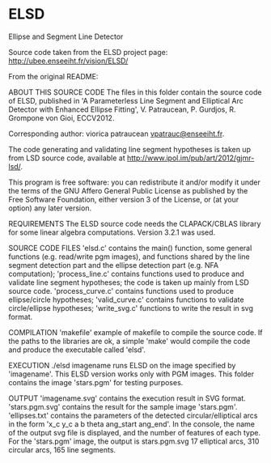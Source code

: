 # ELSD
Ellipse and Segment Line Detector

Source code taken from the ELSD project page: http://ubee.enseeiht.fr/vision/ELSD/

From the original README: 

ABOUT THIS SOURCE CODE
The files in this folder contain the source code of ELSD, published in 
'A Parameterless Line Segment and Elliptical Arc Detector with Enhanced Ellipse
Fitting', V. Patraucean, P. Gurdjos, R. Grompone von Gioi, ECCV2012.

Corresponding author: viorica patraucean vpatrauc@enseeiht.fr.  
 
The code generating and validating line segment hypotheses is taken up from 
LSD source code, available at http://www.ipol.im/pub/art/2012/gjmr-lsd/.

This program is free software: you can redistribute it and/or modify it under
the terms of the GNU Affero General Public License as published by the Free 
Software Foundation, either version 3 of the License, or (at your option) any
later version. 


REQUIREMENTS
The ELSD source code needs the CLAPACK/CBLAS library for some linear algebra 
computations. Version 3.2.1 was used.


SOURCE CODE FILES
'elsd.c'          contains the main() function, some general functions (e.g. 
                  read/write pgm images), and functions shared by the line 
                  segment detection part and the ellipse detection part (e.g. 
                  NFA computation);
'process_line.c'  contains functions used to produce and validate line segment 
                  hypotheses; the code is taken up mainly from LSD source code.
'process_curve.c' contains functions used to produce ellipse/circle hypotheses;
'valid_curve.c'   contains functions to validate circle/ellipse hypotheses;
'write_svg.c'     functions to write the result in svg format.


COMPILATION
'makefile'    example of makefile to compile the source code. If the paths 
                  to the libraries are ok, a simple 'make' would compile the 
                  code and produce the executable called 'elsd'.


EXECUTION
./elsd imagename  runs ELSD on the image specified by 'imagename'. This ELSD 
                  version works only with PGM images. This folder contains the
                  image 'stars.pgm' for testing purposes.   


OUTPUT
'imagename.svg'   contains the execution result in SVG format. 'stars.pgm.svg' 
                  contains the result for the sample image 'stars.pgm'.       
'ellipses.txt'    contains the parameters of the detected circular/elliptical 
                  arcs in the form 'x_c y_c a b theta ang_start ang_end'.
In the console, the name of the output svg file is displayed, and the number
of features of each type. For the 'stars.pgm' image, the output is
stars.pgm.svg
17 elliptical arcs, 310 circular arcs, 165 line segments.

 

